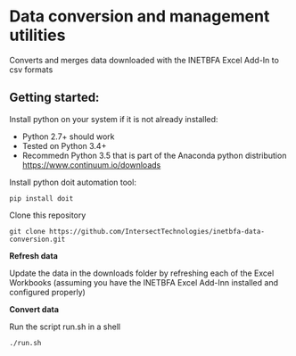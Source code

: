 # Data conversion and management utilities

Converts and merges data downloaded with the INETBFA Excel Add-In to csv formats

## Getting started:

Install python on your system if it is not already installed:

- Python 2.7+ should work
- Tested on Python 3.4+
- Recommedn Python 3.5 that is part of the Anaconda python distribution https://www.continuum.io/downloads

Install python doit automation tool:

    pip install doit

Clone this repository

    git clone https://github.com/IntersectTechnologies/inetbfa-data-conversion.git
    
**Refresh data**

Update the data in the downloads folder by refreshing each of the Excel Workbooks (assuming you have the INETBFA Excel  Add-Inn installed and configured properly)

**Convert data**

Run the script run.sh in a shell

    ./run.sh
